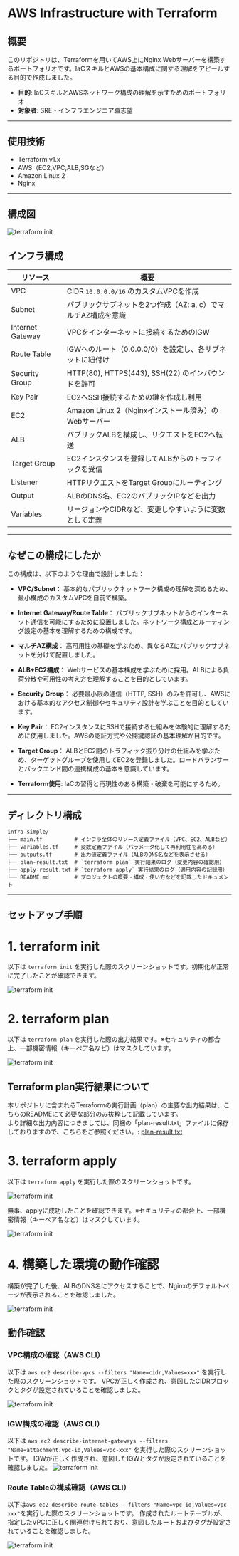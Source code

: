 # AWS Infrastructure with Terraform

## 概要
このリポジトリは、Terraformを用いてAWS上にNginx Webサーバーを構築するポートフォリオです。IaCスキルとAWSの基本構成に関する理解をアピールする目的で作成しました。

- **目的**: IaCスキルとAWSネットワーク構成の理解を示すためのポートフォリオ  
- **対象者**: SRE・インフラエンジニア職志望
---
## 使用技術
- Terraform v1.x
- AWS（EC2,VPC,ALB,SGなど）
- Amazon Linux 2
- Nginx
---
## 構成図
![terraform init](./images/terraform-plan-images.png)

## インフラ構成
| リソース           | 概要                                                       |
|--------------------|------------------------------------------------------------|
| VPC                | CIDR `10.0.0.0/16` のカスタムVPCを作成                      |
| Subnet             | パブリックサブネットを2つ作成（AZ: a, c）でマルチAZ構成を意識   |
| Internet Gateway   | VPCをインターネットに接続するためのIGW                      |
| Route Table        | IGWへのルート（0.0.0.0/0）を設定し、各サブネットに紐付け        |
| Security Group     | HTTP(80), HTTPS(443), SSH(22) のインバウンドを許可            |
| Key Pair           | EC2へSSH接続するための鍵を作成し利用                         |
| EC2                | Amazon Linux 2（Nginxインストール済み）のWebサーバー         |
| ALB                | パブリックALBを構成し、リクエストをEC2へ転送                 |
| Target Group       | EC2インスタンスを登録してALBからのトラフィックを受信         |
| Listener           | HTTPリクエストをTarget Groupにルーティング                   |
| Output             | ALBのDNS名、EC2のパブリックIPなどを出力                      |
| Variables          | リージョンやCIDRなど、変更しやすいように変数として定義         |
---
## なぜこの構成にしたか
この構成は、以下のような理由で設計しました：

- **VPC/Subnet**：
基本的なパブリックネットワーク構成の理解を深めるため、最小構成のカスタムVPCを自前で構築。

- **Internet Gateway/Route Table**：
パブリックサブネットからのインターネット通信を可能にするために設置しました。ネットワーク構成とルーティング設定の基本を理解するための構成です。

- **マルチAZ構成**： 
高可用性の基礎を学ぶため、異なるAZにパブリックサブネットを分けて配置しました。

- **ALB+EC2構成**：
Webサービスの基本構成を学ぶために採用。ALBによる負荷分散や可用性の考え方を理解することを目的としています。

- **Security Group**：
必要最小限の通信（HTTP, SSH）のみを許可し、AWSにおける基本的なアクセス制御やセキュリティ設計を学ぶことを目的としています。

- **Key Pair**：
EC2インスタンスにSSHで接続する仕組みを体験的に理解するために使用しました。AWSの認証方式や公開鍵認証の基本理解が目的です。

- **Target Group**：
ALBとEC2間のトラフィック振り分けの仕組みを学ぶため、ターゲットグループを使用してEC2を登録しました。ロードバランサーとバックエンド間の連携構成の基本を意識しています。

- **Terraform使用**: IaCの習得と再現性のある構築・破棄を可能にするため。
---
## ディレクトリ構成
```
infra-simple/
├── main.tf          # インフラ全体のリソース定義ファイル（VPC、EC2、ALBなど）
├── variables.tf     # 変数定義ファイル（パラメータ化して再利用性を高める）
├── outputs.tf       # 出力値定義ファイル（ALBのDNS名などを表示させる）
├── plan-result.txt  # `terraform plan` 実行結果のログ（変更内容の確認用）
├── apply-result.txt # `terraform apply` 実行結果のログ（適用内容の記録用）
└── README.md        # プロジェクトの概要・構成・使い方などを記載したドキュメント
```

---
## セットアップ手順
# 1. terraform init
以下は `terraform init` を実行した際のスクリーンショットです。初期化が正常に完了したことが確認できます。

![terraform init](./images/terraform-init-output.png)


# 2. terraform plan
以下は `terraform plan` を実行した際の出力結果です。※セキュリティの都合上、一部機密情報（キーペア名など）はマスクしています。

![terraform init](./images/teraform-plan.png)

## Terraform plan実行結果について
本リポジトリに含まれるTerraformの実行計画（plan）の主要な出力結果は、こちらのREADMEにて必要な部分のみ抜粋して記載しています。  
より詳細な出力内容につきましては、同梱の「plan-result.txt」ファイルに保存しておりますので、こちらをご参照ください。:
[plan-result.txt](./plan-result.txt)

# 3. terraform apply
以下は `terraform apply` を実行した際のスクリーンショットです。

![terraform init](./images/terraform-apply.png)

無事、applyに成功したことを確認できます。※セキュリティの都合上、一部機密情報（キーペア名など）はマスクしています。

![terraform init](./images/terraform-apply-complete.png)

# 4. 構築した環境の動作確認
構築が完了した後、ALBのDNS名にアクセスすることで、Nginxのデフォルトページが表示されることを確認しました。

![terraform init](./images/terraform-dns-nginx.png)

## 動作確認

### VPC構成の確認（AWS CLI）
以下は `aws ec2 describe-vpcs --filters "Name=cidr,Values=xxx"` を実行した際のスクリーンショットです。
VPCが正しく作成され、意図したCIDRブロックとタグが設定されていることを確認しました。

![terraform init](./images/terrafodm-vpc.png)

### IGW構成の確認（AWS CLI）
以下は `aws ec2 describe-internet-gateways --filters "Name=attachment.vpc-id,Values=vpc-xxx"` を実行した際のスクリーンショットです。
IGWが正しく作成され、意図したIGWとタグが設定されていることを確認しました。
![terraform init](./images/terraform-igw.png)

### Route Tableの構成確認（AWS CLI）
以下は`aws ec2 describe-route-tables --filters "Name=vpc-id,Values=vpc-xxx"`を実行した際のスクリーンショットです。
作成されたルートテーブルが、指定したVPCに正しく関連付けられており、意図したルートおよびタグが設定されていることを確認しました。

![terraform init](./images/terraform-Route_Table.png)

